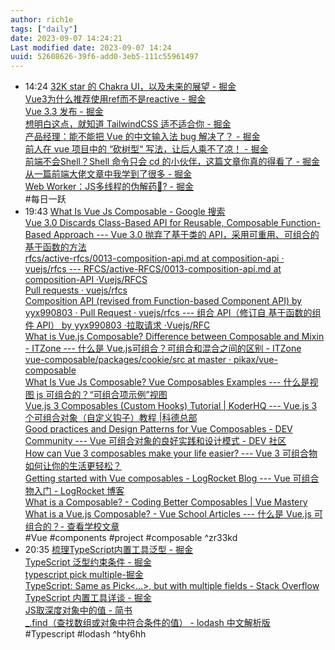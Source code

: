 ```yaml
---
author: rich1e
tags: ["daily"]
date: 2023-09-07 14:24:21
Last modified date: 2023-09-07 14:24
uuid: 52608626-39f6-add0-3eb5-111c55961497
---
```


- 14:24 [32K star 的 Chakra UI，以及未来的展望 - 掘金](https://juejin.cn/post/7249286405024776249?utm_source=gold_browser_extension)<br>[Vue3为什么推荐使用ref而不是reactive - 掘金](https://juejin.cn/post/7270519061208154112?utm_source=gold_browser_extension)<br>[Vue 3.3 发布 - 掘金](https://juejin.cn/post/7232115066480394300?utm_source=gold_browser_extension)<br>[想明白这点，就知道 TailwindCSS 适不适合你 - 掘金](https://juejin.cn/post/7274468417674117180?utm_source=gold_browser_extension)<br>[产品经理：能不能把 Vue 的中文输入法 bug 解决了？ - 掘金](https://juejin.cn/post/7267728538567114789?utm_source=gold_browser_extension)<br>[前人在 vue 项目中的 “砍树型“ 写法，让后人乘不了凉！ - 掘金](https://juejin.cn/post/7274163003158724608?utm_source=gold_browser_extension)<br>[前端不会Shell？Shell 命令只会 cd 的小伙伴，这篇文章你真的得看了 - 掘金](https://juejin.cn/post/7274346507037081640?utm_source=gold_browser_extension#heading-9)<br>[从一篇前端大佬文章中我学到了很多 - 掘金](https://juejin.cn/post/7248874230862233655?utm_source=gold_browser_extension)<br>[Web Worker：JS多线程的伪解药💊? - 掘金](https://juejin.cn/post/7274146202496565306?utm_source=gold_browser_extension)<br>#每日一跃
- 19:43 [What Is Vue Js Composable - Google 搜索](https://www.google.com/search?q=What+Is+Vue+Js+Composable&oq=What+Is+Vue+Js+Composable&aqs=chrome..69i57j69i60l2.555j0j1&sourceid=chrome&ie=UTF-8#ip=1)<br>[Vue 3.0 Discards Class-Based API for Reusable, Composable Function-Based Approach --- Vue 3.0 抛弃了基于类的 API，采用可重用、可组合的基于函数的方法](https://www.infoq.com/news/2019/07/vue3-function-based-api-rfc/)<br>[rfcs/active-rfcs/0013-composition-api.md at composition-api · vuejs/rfcs --- RFCS/active-RFCS/0013-composition-api.md at composition-API ·Vuejs/RFCS](https://github.com/vuejs/rfcs/blob/composition-api/active-rfcs/0013-composition-api.md)<br>[Pull requests · vuejs/rfcs](https://github.com/vuejs/rfcs/pulls?q=composable)<br>[Composition API (revised from Function-based Component API) by yyx990803 · Pull Request · vuejs/rfcs --- 组合 API（修订自 基于函数的组件 API） by yyx990803 ·拉取请求 ·Vuejs/RFC](https://github.com/vuejs/rfcs/pull/78)<br>[What is Vue.js Composable? Difference between Composable and Mixin - ITZone --- 什么是 Vue.js可组合？可组合和混合之间的区别 - ITZone](https://itzone.com.vn/en/article/what-is-vue-js-composable-difference-between-composable-and-mixin/)<br>[vue-composable/packages/cookie/src at master · pikax/vue-composable](https://github.com/pikax/vue-composable/tree/master/packages/cookie/src)<br>[What Is Vue Js Composable? Vue Composables Examples --- 什么是视图 js 可组合的？“可组合项示例”视图](https://beginnersoftwaredeveloper.com/what-is-vue-js-composable-vue-composables-examples/)<br>[Vue.js 3 Composables (Custom Hooks) Tutorial | KoderHQ --- Vue.js 3 个可组合对象（自定义钩子）教程 |科德总部](https://www.koderhq.com/tutorial/vue/composition-api-composable/)<br>[Good practices and Design Patterns for Vue Composables - DEV Community --- Vue 可组合对象的良好实践和设计模式 - DEV 社区](https://dev.to/jacobandrewsky/good-practices-and-design-patterns-for-vue-composables-24lk)<br>[How can Vue 3 composables make your life easier? --- Vue 3 可组合物如何让你的生活更轻松？](https://macopedia.com/blog/news/how-can-vue-3-composables-make-your-life-easier)<br>[Getting started with Vue composables - LogRocket Blog --- Vue 可组合物入门 - LogRocket 博客](https://blog.logrocket.com/getting-started-vue-composables/)<br>[What is a Composable? - Coding Better Composables | Vue Mastery](https://www.vuemastery.com/courses/coding-better-composables/what-is-a-composable/)<br>[What is a Vue.js Composable? - Vue School Articles --- 什么是 Vue.js 可组合的？- 查看学校文章](https://vueschool.io/articles/vuejs-tutorials/what-is-a-vue-js-composable/)<br>#Vue #components #project #composable ^zr33kd
- 20:35 [梳理TypeScript内置工具泛型 - 掘金](https://juejin.cn/post/6941927727058386975#heading-10)<br>[TypeScript 泛型约束条件 - 掘金](https://juejin.cn/post/7081270024568537096)<br>[typescript pick multiple-掘金](https://juejin.cn/s/typescript%20pick%20multiple)<br>[TypeScript: Same as Pick<...>, but with multiple fields - Stack Overflow](https://stackoverflow.com/questions/59161763/typescript-same-as-pick-but-with-multiple-fields)<br>[TypeScript 内置工具详谈 - 掘金](https://juejin.cn/post/6988364988427534349#heading-5)<br>[JS取深度对象中的值 - 简书](https://www.jianshu.com/p/77ce60122346)<br>[_.find（查找数组或对象中符合条件的值） - lodash 中文解析版](https://lodash.shujuwajue.com/collection/find)<br>#Typescript #lodash ^hty6hh